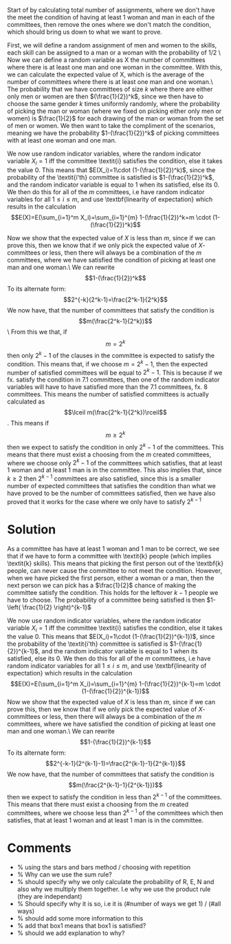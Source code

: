 Start of by calculating total number of assignments, where we don't have the meet the condition of having at least 1 woman and man in each of the committees, then remove the ones where we don't match the condition, which should bring us down to what we want to prove.

First, we will define a random assignment of men and women to the skills, each skill can be assigned to a man or a woman with the probability of $1/2$ \\
Now we can define a random variable as X the number of committees where there is at least one man and one woman in the committee. With this, we can calculate the expected value of X, which is the average of the number of committees where there is at least one man and one woman.\\
The probability that we have committees of size $k$ where there are either only men or women are then $(\frac{1}{2})^k$, since we then have to choose the same gender $k$ times uniformly randomly, where the probability of picking the man or woman (where we fixed on picking either only men or women) is $\frac{1}{2}$ for each drawing of the man or woman from the set of men or women. We then want to take the compliment of the scenarios, meaning we have the probability $1-(\frac{1}{2})^k$ of picking committees with at least one woman and one man. 

We now use random indicator variables, where the random indicator variable $X_i=1$ iff the committee \textit{i} satisfies the condition, else it takes the value $0$. This means that $E(X_i)=1\cdot (1-(\frac{1}{2})^k)$, since the probability of the \textit{i'th} committee is satisfied is $1-(\frac{1}{2})^k$, and the random indicator variable is equal to $1$ when its satisfied, else its 0. We then do this for all of the $m$ committees, i.e have random indicator variables for all $1\leq i \leq m$, and use \textbf{linearity of expectation} which results in the calculation
$$E(X)=E(\sum_{i=1}^m X_i)=\sum_{i=1}^{m} 1-(\frac{1}{2})^k=m \cdot (1-(\frac{1}{2})^k)$$

Now we show that the expected value of $X$ is less than $m$, since if we can prove this, then we know that if we only pick the expected value of $X$-committees or less, then there will always be a combination of the $m$ committees, where we have satisfied the condition of picking at least one man and one woman.\\
We can rewrite $$1-(\frac{1}{2})^k$$
To its alternate form: $$2^{-k}(2^k-1)=\frac{2^k-1}{2^k}$$
We now have, that the number of committees that satisfy the condition is $$m(\frac{2^k-1}{2^k})$$\\
From this we that, if $$m=2^k$$ then only $2^k-1$ of the clauses in the committee is expected to satisfy the condition. This means that, if we choose $m=2^k-1$, then the expected number of satisfied committees will be equal to $2^k-1$. This is because if we fx. satisfy the condition in $7.1$ committees, then one of the random indicator variables will have to have satisfied more than the $7.1$ committees, fx. $8$ committees. This means the number of satisfied committees is actually calculated as $$\lceil m(\frac{2^k-1}{2^k})\rceil$$. This means if $$m\geq2^k$$then we expect to satisfy the condition in only $2^k-1$ of the committees. This means that there must exist a choosing from the $m$ created committees, where we choose only $2^k-1$ of the committees which satisfies, that at least 1 woman and at least 1 man is in the committee. This also implies that, since $k\geq 2$ then $2^{k-1}$ committees are also satisfied, since this is a smaller number of expected committees that satisfies the condition than what we have proved to be the number of committees satisfied, then we have also proved that it works for the case where we only have to satisfy $2^{k-1}$


# Solution
As a committee has have at least 1 woman and 1 man to be correct, we see that if we have to form a committee with \textit{k} people (which implies \textit{k} skills). This means that picking the first person out of the \textbf{k} people, can never cause the committee to not meet the condition. However, when we have picked the first person, either a woman or a man, then the next person we can pick has a $\frac{1}{2}$ chance of making the committee satisfy the condition. This holds for the leftover $k-1$ people we have to choose. The probability of a committee being satisfied is then $1-\left( \frac{1}{2} \right)^{k-1}$

We now use random indicator variables, where the random indicator variable $X_i=1$ iff the committee \textit{i} satisfies the condition, else it takes the value $0$. This means that $E(X_i)=1\cdot (1-(\frac{1}{2})^{k-1})$, since the probability of the \textit{i'th} committee is satisfied is $1-(\frac{1}{2})^{k-1}$, and the random indicator variable is equal to $1$ when its satisfied, else its 0. We then do this for all of the $m$ committees, i.e have random indicator variables for all $1\leq i \leq m$, and use \textbf{linearity of expectation} which results in the calculation
$$E(X)=E(\sum_{i=1}^m X_i)=\sum_{i=1}^{m} 1-(\frac{1}{2})^{k-1}=m \cdot (1-(\frac{1}{2})^{k-1})$$
Now we show that the expected value of $X$ is less than $m$, since if we can prove this, then we know that if we only pick the expected value of $X$-committees or less, then there will always be a combination of the $m$ committees, where we have satisfied the condition of picking at least one man and one woman.\\
We can rewrite $$1-(\frac{1}{2})^{k-1}$$
To its alternate form: $$2^{-k-1}(2^{k-1}-1)=\frac{2^{k-1}-1}{2^{k-1}}$$
We now have, that the number of committees that satisfy the condition is $$m(\frac{2^{k-1}-1}{2^{k-1}})$$then we expect to satisfy the condition in less than $2^{k-1}$ of the committees. This means that there must exist a choosing from the $m$ created committees, where we choose less than $2^{k-1}$ of the committees which then satisfies, that at least 1 woman and at least 1 man is in the committee.



# Comments
- % using the stars and bars method / choosing with repetition
- % Why can we use the sum rule?
- % should specify why we only calculate the probability of R, E, N and also why we multiply them together. I.e why we use the product rule (they are independant)
- % Should specify why it is so, i.e it is (#number of ways we get 1) / (#all ways)
- % should add some more information to this
- % add that box1 means that box1 is satisfied?
- % should we add explanation to why?